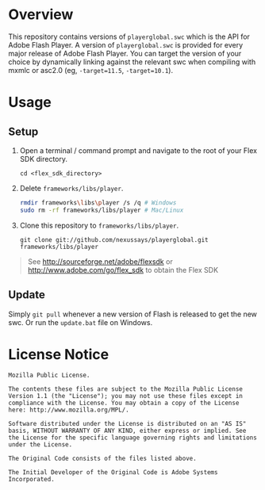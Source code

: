 Overview
========

This repository contains versions of `playerglobal.swc` which is the API for Adobe Flash Player. A version of `playerglobal.swc` is provided for every major release of Adobe Flash Player. You can target the version of your choice by dynamically linking against the relevant swc when compiling with mxmlc or asc2.0 (eg, `-target=11.5`, `-target=10.1`).

Usage
=====

Setup
-----

1. Open a terminal / command prompt and navigate to the root of your Flex SDK directory.
   ```
   cd <flex_sdk_directory>
   ```
2. Delete `frameworks/libs/player`.
   ```bash
   rmdir frameworks\libs\player /s /q # Windows
   sudo rm -rf frameworks/libs/player # Mac/Linux
   ```
3. Clone this repository to `frameworks/libs/player`.
   ```
   git clone git://github.com/nexussays/playerglobal.git frameworks/libs/player
   ```

> See http://sourceforge.net/adobe/flexsdk or http://www.adobe.com/go/flex_sdk to obtain the Flex SDK

Update
------

Simply `git pull` whenever a new version of Flash is released to get the new swc. Or run the `update.bat` file on Windows.

License Notice
==============

```
Mozilla Public License.

The contents these files are subject to the Mozilla Public License Version 1.1 (the "License"); you may not use these files except in compliance with the License. You may obtain a copy of the License here: http://www.mozilla.org/MPL/.

Software distributed under the License is distributed on an "AS IS" basis, WITHOUT WARRANTY OF ANY KIND, either express or implied. See the License for the specific language governing rights and limitations under the License.

The Original Code consists of the files listed above.

The Initial Developer of the Original Code is Adobe Systems Incorporated.
```
